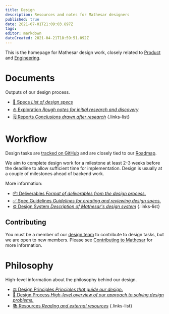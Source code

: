 ```yaml
---
title: Design
description: Resources and notes for Mathesar designers
published: true
date: 2021-07-01T21:09:03.897Z
tags: 
editor: markdown
dateCreated: 2021-04-21T18:59:51.092Z
---
```


This is the homepage for Mathesar design work, closely related to [Product](/product) and [Engineering](/engineering).

# Documents
Outputs of our design process.

- [:page_facing_up: Specs *List of design specs*](/design/specs)
- [:sailboat: Exploration *Rough notes for initial research and discovery*](/design/exploration)
- [:spiral_notepad: Reports *Conclusions drawn after research*](/design/reports)
{.links-list}

# Workflow
Design tasks are [tracked on GitHub](https://github.com/centerofci/mathesar/issues?q=is%3Aopen+is%3Aissue+label%3A%22work%3A+design%22) and are closely tied to our [Roadmap](/product/roadmap). 

We aim to complete design work for a milestone at least 2-3 weeks before the deadline to allow sufficient time for implementation. Design is usually at a couple of milestones ahead of backend work.

More information:

- [:package: Deliverables *Format of deliverables from the design process.*](/design/process/deliverables)
- [:white_check_mark: Spec Guidelines *Guidelines for creating and reviewing design specs.*](/design/process/review-guidelines)
- [:gear: Design System *Description of Mathesar's design system*](/design/process/design-system)
{.links-list}

## Contributing
You must be a member of our [design team](/team) to contribute to design tasks, but we are open to new members. Please see [Contributing to Mathesar](/community/contributing) for more information.

# Philosophy
High-level information about the philosophy behind our design.

- [:balance_scale: Design Principles *Principles that guide our design*.](/design/design-principles)
- [:memo: Design Process *High-level overview of our approach to solving design problems.*](/design/process)
- [:books: Resources *Reading and external resources*](/design/resources)
{.links-list}